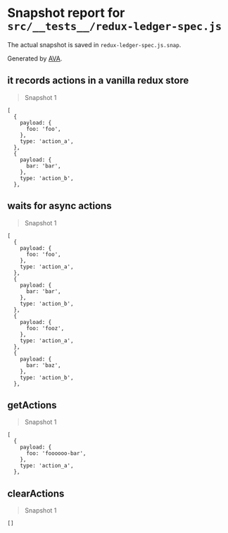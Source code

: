 # Snapshot report for `src/__tests__/redux-ledger-spec.js`

The actual snapshot is saved in `redux-ledger-spec.js.snap`.

Generated by [AVA](https://ava.li).

## it records actions in a vanilla redux store

> Snapshot 1

    [
      {
        payload: {
          foo: 'foo',
        },
        type: 'action_a',
      },
      {
        payload: {
          bar: 'bar',
        },
        type: 'action_b',
      },
    

## waits for async actions

> Snapshot 1

    [
      {
        payload: {
          foo: 'foo',
        },
        type: 'action_a',
      },
      {
        payload: {
          bar: 'bar',
        },
        type: 'action_b',
      },
      {
        payload: {
          foo: 'fooz',
        },
        type: 'action_a',
      },
      {
        payload: {
          bar: 'baz',
        },
        type: 'action_b',
      },
    

## getActions

> Snapshot 1

    [
      {
        payload: {
          foo: 'foooooo-bar',
        },
        type: 'action_a',
      },
    

## clearActions

> Snapshot 1

    []